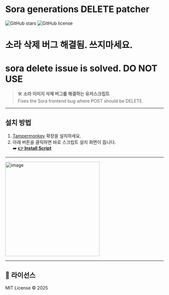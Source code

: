 # Sora generations DELETE patcher

![GitHub stars](https://img.shields.io/github/stars/gurumnyang/sora-delete-patcher-userscript?style=for-the-badge&color=yellow)
![GitHub license](https://img.shields.io/github/license/gurumnyang/sora-delete-patcher-userscript?style=for-the-badge)

# 소라 삭제 버그 해결됨. 쓰지마세요.
# sora delete issue is solved. DO NOT USE 

> 🛠️ **소라 이미지 삭제 버그를 해결하는 유저스크립트**  
> Fixes the Sora frontend bug where POST should be DELETE.

---

## 설치 방법
1. [Tampermonkey](https://www.tampermonkey.net/) 확장을 설치하세요.
2. 아래 버튼을 클릭하면 바로 스크립트 설치 화면이 뜹니다.  
➡️ **[👉 Install Script](https://raw.githubusercontent.com/gurumnyang/sora-delete-patcher-userscript/main/sora-delete-patcher.user.js)**

---

<img width="300" alt="image" src="https://github.com/user-attachments/assets/66ae725b-551c-40e4-b116-af3d34a0bfa2" />

---
## 📜 라이선스
MIT License © 2025
